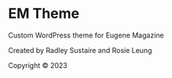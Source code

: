 # EM Theme
Custom WordPress theme for Eugene Magazine

Created by Radley Sustaire and Rosie Leung

Copyright &copy; 2023